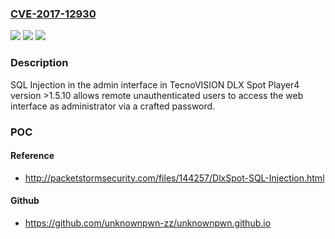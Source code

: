### [CVE-2017-12930](https://cve.mitre.org/cgi-bin/cvename.cgi?name=CVE-2017-12930)
![](https://img.shields.io/static/v1?label=Product&message=n%2Fa&color=blue)
![](https://img.shields.io/static/v1?label=Version&message=n%2Fa&color=blue)
![](https://img.shields.io/static/v1?label=Vulnerability&message=n%2Fa&color=brighgreen)

### Description

SQL Injection in the admin interface in TecnoVISION DLX Spot Player4 version >1.5.10 allows remote unauthenticated users to access the web interface as administrator via a crafted password.

### POC

#### Reference
- http://packetstormsecurity.com/files/144257/DlxSpot-SQL-Injection.html

#### Github
- https://github.com/unknownpwn-zz/unknownpwn.github.io

